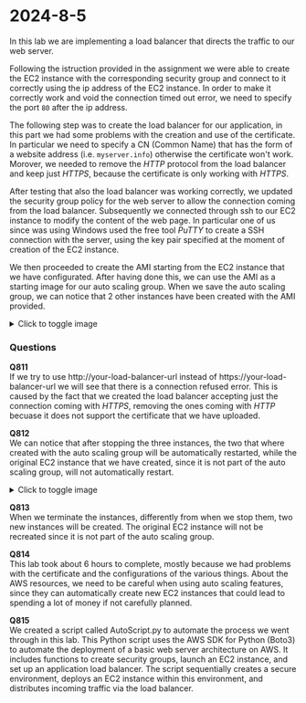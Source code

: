 # 2024-8-5

In this lab we are implementing a load balancer that directs the traffic to our web server. 

Following the istruction provided in the assignment we were able to create the EC2 instance with the corresponding security group and connect to it correctly using the ip address of the EC2 instance. In order to make it correctly work and void the connection timed out error, we need to specify the port `80` after the ip address.

The following step was to create the load balancer for our application, in this part we had some problems with the creation and use of the certificate. In particular we need to specify a CN (Common Name) that has the form of a website address (i.e. `myserver.info`) otherwise the certificate won't work. Morover, we needed to remove the _HTTP_ protocol from the load balancer and keep just _HTTPS_, because the certificate is only working with _HTTPS_.

After testing that also the load balancer was working correctly, we updated the security group policy for the web server to allow the connection coming from the load balancer.
Subsequently we connected through ssh to our EC2 instance to modify the content of the web page. In particular one of us since was using Windows used the free tool _PuTTY_ to create a SSH connection with the server, using the key pair specified at the moment of creation of the EC2 instance.

We then proceeded to create the AMI starting from the EC2 instance that we have configurated. After having done this, we can use the AMI as a starting image for our auto scaling group.
When we save the auto scaling group, we can notice that 2 other instances have been created with the AMI provided.

<details>
  <summary>Click to toggle image</summary>
    ![img1](images/1.png)
</details>

### Questions

**Q811** <br>
If we try to use http://your-load-balancer-url instead of  https://your-load-balancer-url we will see that there is a connection refused error. This is caused by the fact that we created the load balancer accepting just the connection coming with _HTTPS_, removing the ones coming with _HTTP_ becuase it does not support the certificate that we have uploaded.

**Q812** <br>
We can notice that after stopping the three instances, the two that where created with the auto scaling group will be automatically restarted, while the original EC2 instance that we have created, since it is not part of the auto scaling group, will not automatically restart.

<details>
  <summary>Click to toggle image</summary>
     ![img1](images/2.png)
</details>


**Q813** <br>
When we terminate the instances, differently from when we stop them, two new instances will be created. The original EC2 instance will not be recreated since it is not part of the auto scaling group.

**Q814** <br>
This lab took about 6 hours to complete, mostly because we had problems with the certificate and the configurations of the various things. About the AWS resources, we need to be careful when using auto scaling features, since they can automatically create new EC2 instances that could lead to spending a lot of money if not carefully planned.

**Q815** <br>
We created a script called AutoScript.py to automate the process we went through in this lab. This Python script uses the AWS SDK for Python (Boto3) to automate the deployment of a basic web server architecture on AWS. It includes functions to create security groups, launch an EC2 instance, and set up an application load balancer. The script sequentially creates a secure environment, deploys an EC2 instance within this environment, and distributes incoming traffic via the load balancer.
